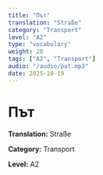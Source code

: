 ```yaml
---
title: "Път"
translation: "Straße"
category: "Transport"
level: "A2"
type: "vocabulary"
weight: 20
tags: ["A2", "Transport"]
audio: "/audio/pat.mp3"
date: 2025-10-19
---
```


# Път

**Translation:** Straße

**Category:** Transport

**Level:** A2

